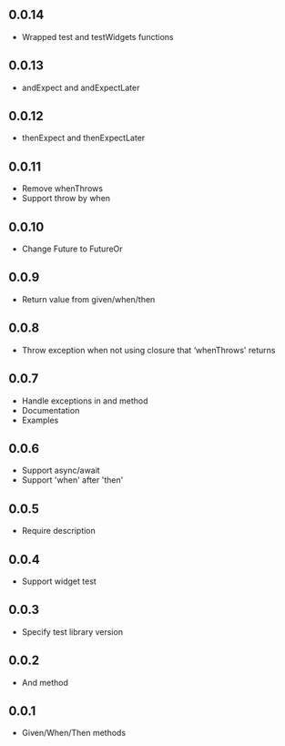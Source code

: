 ## 0.0.14

* Wrapped test and testWidgets functions

## 0.0.13

* andExpect and andExpectLater

## 0.0.12

* thenExpect and thenExpectLater

## 0.0.11

* Remove whenThrows
* Support throw by when

## 0.0.10

* Change Future to FutureOr

## 0.0.9

* Return value from given/when/then

## 0.0.8

* Throw exception when not using closure that ‘whenThrows' returns

## 0.0.7

* Handle exceptions in and method
* Documentation
* Examples

## 0.0.6

* Support async/await
* Support 'when' after 'then'

## 0.0.5

* Require description

## 0.0.4

* Support widget test

## 0.0.3

* Specify test library version

## 0.0.2

* And method

## 0.0.1

* Given/When/Then methods
